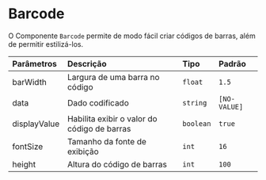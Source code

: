 # Barcode

O Componente `Barcode` permite de modo fácil criar códigos de barras, além de permitir estilizá-los.


| Parâmetros      | Descrição                                    | Tipo              | Padrão      |
| :------------- | :------------------------------------------- | :---------------- | :---------- |
| barWidth       | Largura de uma barra no código               | `float`           | `1.5`       |
| data           | Dado codificado                              | `string`          | `[NO-VALUE]`|
| displayValue   | Habilita exibir o valor do código de barras  | `boolean`         | `true`      |
| fontSize       | Tamanho da fonte de exibição                 | `int`             | `16`        |
| height         | Altura do código de barras                   | `int`             | `100`       |
